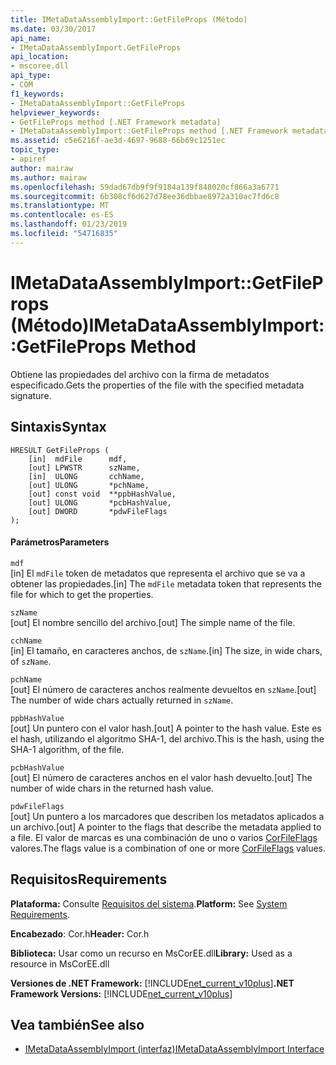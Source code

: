 ```yaml
---
title: IMetaDataAssemblyImport::GetFileProps (Método)
ms.date: 03/30/2017
api_name:
- IMetaDataAssemblyImport.GetFileProps
api_location:
- mscoree.dll
api_type:
- COM
f1_keywords:
- IMetaDataAssemblyImport::GetFileProps
helpviewer_keywords:
- GetFileProps method [.NET Framework metadata]
- IMetaDataAssemblyImport::GetFileProps method [.NET Framework metadata]
ms.assetid: c5e6216f-ae3d-4697-9688-66b69c1251ec
topic_type:
- apiref
author: mairaw
ms.author: mairaw
ms.openlocfilehash: 59dad67db9f9f9184a139f848020cf866a3a6771
ms.sourcegitcommit: 6b308cf6d627d78ee36dbbae8972a310ac7fd6c8
ms.translationtype: MT
ms.contentlocale: es-ES
ms.lasthandoff: 01/23/2019
ms.locfileid: "54716835"
---
```

# <a name="imetadataassemblyimportgetfileprops-method"></a><span data-ttu-id="37751-102">IMetaDataAssemblyImport::GetFileProps (Método)</span><span class="sxs-lookup"><span data-stu-id="37751-102">IMetaDataAssemblyImport::GetFileProps Method</span></span>
<span data-ttu-id="37751-103">Obtiene las propiedades del archivo con la firma de metadatos especificado.</span><span class="sxs-lookup"><span data-stu-id="37751-103">Gets the properties of the file with the specified metadata signature.</span></span>  
  
## <a name="syntax"></a><span data-ttu-id="37751-104">Sintaxis</span><span class="sxs-lookup"><span data-stu-id="37751-104">Syntax</span></span>  
  
```  
HRESULT GetFileProps (  
    [in]  mdFile      mdf,   
    [out] LPWSTR      szName,   
    [in]  ULONG       cchName,   
    [out] ULONG       *pchName,   
    [out] const void  **ppbHashValue,   
    [out] ULONG       *pcbHashValue,   
    [out] DWORD       *pdwFileFlags  
);  
```  
  
#### <a name="parameters"></a><span data-ttu-id="37751-105">Parámetros</span><span class="sxs-lookup"><span data-stu-id="37751-105">Parameters</span></span>  
 `mdf`  
 <span data-ttu-id="37751-106">[in] El `mdFile` token de metadatos que representa el archivo que se va a obtener las propiedades.</span><span class="sxs-lookup"><span data-stu-id="37751-106">[in] The `mdFile` metadata token that represents the file for which to get the properties.</span></span>  
  
 `szName`  
 <span data-ttu-id="37751-107">[out] El nombre sencillo del archivo.</span><span class="sxs-lookup"><span data-stu-id="37751-107">[out] The simple name of the file.</span></span>  
  
 `cchName`  
 <span data-ttu-id="37751-108">[in] El tamaño, en caracteres anchos, de `szName`.</span><span class="sxs-lookup"><span data-stu-id="37751-108">[in] The size, in wide chars, of `szName`.</span></span>  
  
 `pchName`  
 <span data-ttu-id="37751-109">[out] El número de caracteres anchos realmente devueltos en `szName`.</span><span class="sxs-lookup"><span data-stu-id="37751-109">[out] The number of wide chars actually returned in `szName`.</span></span>  
  
 `ppbHashValue`  
 <span data-ttu-id="37751-110">[out] Un puntero con el valor hash.</span><span class="sxs-lookup"><span data-stu-id="37751-110">[out] A pointer to the hash value.</span></span> <span data-ttu-id="37751-111">Este es el hash, utilizando el algoritmo SHA-1, del archivo.</span><span class="sxs-lookup"><span data-stu-id="37751-111">This is the hash, using the SHA-1 algorithm, of the file.</span></span>  
  
 `pcbHashValue`  
 <span data-ttu-id="37751-112">[out] El número de caracteres anchos en el valor hash devuelto.</span><span class="sxs-lookup"><span data-stu-id="37751-112">[out] The number of wide chars in the returned hash value.</span></span>  
  
 `pdwFileFlags`  
 <span data-ttu-id="37751-113">[out] Un puntero a los marcadores que describen los metadatos aplicados a un archivo.</span><span class="sxs-lookup"><span data-stu-id="37751-113">[out] A pointer to the flags that describe the metadata applied to a file.</span></span> <span data-ttu-id="37751-114">El valor de marcas es una combinación de uno o varios [CorFileFlags](../../../../docs/framework/unmanaged-api/metadata/corfileflags-enumeration.md) valores.</span><span class="sxs-lookup"><span data-stu-id="37751-114">The flags value is a combination of one or more [CorFileFlags](../../../../docs/framework/unmanaged-api/metadata/corfileflags-enumeration.md) values.</span></span>  
  
## <a name="requirements"></a><span data-ttu-id="37751-115">Requisitos</span><span class="sxs-lookup"><span data-stu-id="37751-115">Requirements</span></span>  
 <span data-ttu-id="37751-116">**Plataforma:** Consulte [Requisitos del sistema](../../../../docs/framework/get-started/system-requirements.md).</span><span class="sxs-lookup"><span data-stu-id="37751-116">**Platform:** See [System Requirements](../../../../docs/framework/get-started/system-requirements.md).</span></span>  
  
 <span data-ttu-id="37751-117">**Encabezado**: Cor.h</span><span class="sxs-lookup"><span data-stu-id="37751-117">**Header:** Cor.h</span></span>  
  
 <span data-ttu-id="37751-118">**Biblioteca:** Usar como un recurso en MsCorEE.dll</span><span class="sxs-lookup"><span data-stu-id="37751-118">**Library:** Used as a resource in MsCorEE.dll</span></span>  
  
 <span data-ttu-id="37751-119">**Versiones de .NET Framework:** [!INCLUDE[net_current_v10plus](../../../../includes/net-current-v10plus-md.md)]</span><span class="sxs-lookup"><span data-stu-id="37751-119">**.NET Framework Versions:** [!INCLUDE[net_current_v10plus](../../../../includes/net-current-v10plus-md.md)]</span></span>  
  
## <a name="see-also"></a><span data-ttu-id="37751-120">Vea también</span><span class="sxs-lookup"><span data-stu-id="37751-120">See also</span></span>
- [<span data-ttu-id="37751-121">IMetaDataAssemblyImport (interfaz)</span><span class="sxs-lookup"><span data-stu-id="37751-121">IMetaDataAssemblyImport Interface</span></span>](../../../../docs/framework/unmanaged-api/metadata/imetadataassemblyimport-interface.md)

